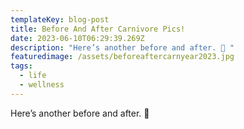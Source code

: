```yaml
---
templateKey: blog-post
title: Before And After Carnivore Pics!
date: 2023-06-10T06:29:39.269Z
description: "Here’s another before and after. 🙂 "
featuredimage: /assets/beforeaftercarnyear2023.jpg
tags:
  - life
  - wellness
---
```

Here’s another before and after. 🙂